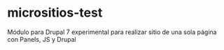 micrositios-test
================

Módulo para Drupal 7 experimental para realizar sitio de una sola página con Panels, JS y Drupal
